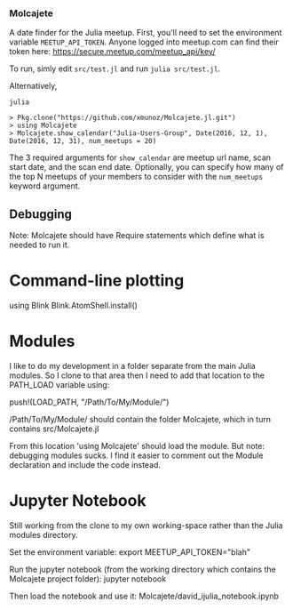 ### Molcajete

A date finder for the Julia meetup. First, you'll need to set the environment variable `MEETUP_API_TOKEN`. Anyone logged into meetup.com can find their token here: https://secure.meetup.com/meetup_api/key/

To run, simly edit `src/test.jl` and run `julia src/test.jl`.

Alternatively,

```
julia

> Pkg.clone("https://github.com/xmunoz/Molcajete.jl.git")
> using Molcajete
> Molcajete.show_calendar("Julia-Users-Group", Date(2016, 12, 1), Date(2016, 12, 31), num_meetups = 20)
```

The 3 required arguments for `show_calendar` are meetup url name, scan start date, and the scan end date. Optionally, you can specify how many of the top N meetups of your members to consider with the `num_meetups` keyword argument.


## Debugging

Note: Molcajete should have Require statements which define what is needed to run it.


# Command-line plotting

using Blink
Blink.AtomShell.install()


# Modules
I like to do my development in a folder separate from the main Julia modules. So I clone to that area then I need to add that location to the PATH_LOAD variable using:

push!(LOAD_PATH, "/Path/To/My/Module/")

/Path/To/My/Module/ should contain the folder Molcajete, which in turn contains src/Molcajete.jl

From this location 'using Molcajete' should load the module.
 But note: debugging modules sucks. I find it easier to comment out the Module declaration and include the code instead.


# Jupyter Notebook
Still working from the clone to my own working-space rather than the Julia modules directory.

Set the environment variable:
	export MEETUP_API_TOKEN="blah"

Run the jupyter notebook (from the working directory which contains the Molcajete project folder):
	jupyter notebook

Then load the notebook and use it:
	Molcajete/david_ijulia_notebook.ipynb

